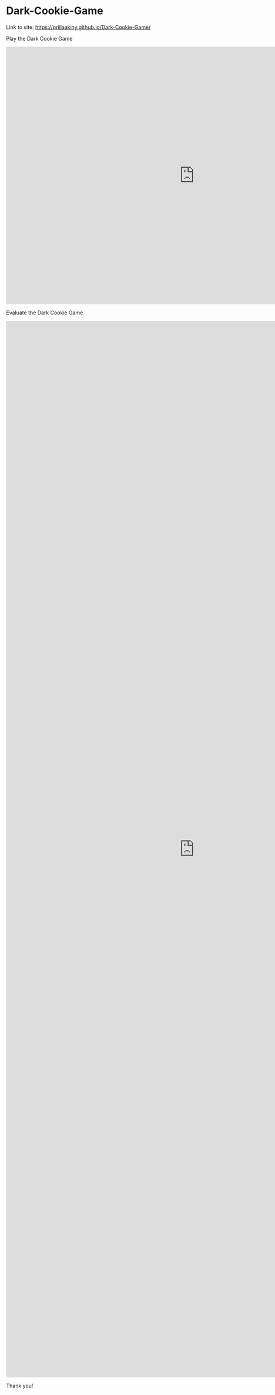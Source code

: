 # Dark-Cookie-Game

Link to site: https://prillaakiny.github.io/Dark-Cookie-Game/

Play the Dark Cookie Game

<iframe src="https://scratch.mit.edu/projects/704537556/embed" allowtransparency="true" width="1024" height="700" frameborder="0" scrolling="no" allowfullscreen></iframe>


Evaluate the Dark Cookie Game

<iframe src="https://docs.google.com/forms/d/e/1FAIpQLSd7gvXrlQzW6C9qSa26gbVI989L6n5DKAUa8hLnjEmmIzKSTg/viewform?embedded=true" width="1024" height="2872" frameborder="0" marginheight="0" marginwidth="0">Loading…</iframe>

Thank you!

